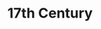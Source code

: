 ---
title: 17th Century
layout: post
description: summary
menu: nav/world/centuries.html
image: 
tags: [centuries]
---